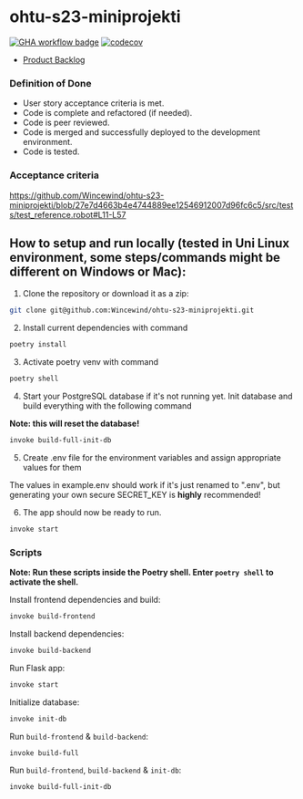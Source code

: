# ohtu-s23-miniprojekti

[![GHA workflow badge](https://github.com/Wincewind/ohtu-s23-miniprojekti/workflows/CI/badge.svg)](https://github.com/Wincewind/ohtu-s23-miniprojekti/actions/workflows/main.yml)
[![codecov](https://codecov.io/gh/Wincewind/ohtu-s23-miniprojekti/graph/badge.svg?token=NT9QQT7HRH)](https://codecov.io/gh/Wincewind/ohtu-s23-miniprojekti)

- [Product Backlog](https://docs.google.com/spreadsheets/d/e/2PACX-1vTFMWHkg-GeTz5WsSQdvTTTKeWg1X4EbmagzSqQpQGtWI-dL88LgfhepvqFQfgGQxLHZ2dLskBmxhSG/pubhtml)

### Definition of Done

- User story acceptance criteria is met.
- Code is complete and refactored (if needed).
- Code is peer reviewed.
- Code is merged and successfully deployed to the development environment.
- Code is tested.

### Acceptance criteria
<!--#L11-#L57-->
https://github.com/Wincewind/ohtu-s23-miniprojekti/blob/27e7d4663b4e4744889ee12546912007d96fc6c5/src/tests/test_reference.robot#L11-L57


## How to setup and run locally (tested in Uni Linux environment, some steps/commands might be different on Windows or Mac):

1.  Clone the repository or download it as a zip:

```bash
git clone git@github.com:Wincewind/ohtu-s23-miniprojekti.git
```

2. Install current dependencies with command

```bash
poetry install
```

3. Activate poetry venv with command

```bash
poetry shell
```

4.  Start your PostgreSQL database if it's not running yet. Init database and build everything with the following command

**Note: this will reset the database!**

```bash
invoke build-full-init-db
```

5.  Create .env file for the environment variables and assign appropriate values for them

The values in example.env should work if it's just renamed to ".env", but generating your own secure SECRET_KEY is **highly** recommended!

6.  The app should now be ready to run.

```bash
invoke start
```

### Scripts

**Note: Run these scripts inside the Poetry shell. Enter `poetry shell` to activate the shell.**

Install frontend dependencies and build:

```bash
invoke build-frontend
```

Install backend dependencies:

```bash
invoke build-backend
```

Run Flask app:

```bash
invoke start
```

Initialize database:

```bash
invoke init-db
```

Run `build-frontend` & `build-backend`:

```bash
invoke build-full
```

Run `build-frontend`, `build-backend` & `init-db`:

```bash
invoke build-full-init-db
```


